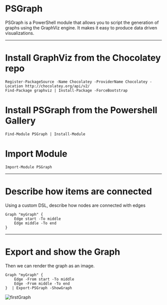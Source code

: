 # PSGraph

PSGraph is a PowerShell module that allows you to script the generation of graphs using the GraphViz engine. It makes it easy to produce data driven visualizations.

---
# Install GraphViz from the Chocolatey repo

    Register-PackageSource -Name Chocolatey -ProviderName Chocolatey -Location http://chocolatey.org/api/v2/
    Find-Package graphviz | Install-Package -ForceBootstrap

# Install PSGraph from the Powershell Gallery

    Find-Module PSGraph | Install-Module

# Import Module

    Import-Module PSGraph

---

# Describe how items are connected

Using a custom DSL, describe how nodes are connected with edges

    Graph "myGraph" {
        Edge start -To middle
        Edge middle -To end
    }

---

# Export and show the Graph

Then we can render the graph as an image.

    Graph "myGraph" {
        Edge -From start -To middle
        Edge -From middle -To end
    }  | Export-PSGraph -ShowGraph


![firstGraph](http://psgraph.readthedocs.io/en/latest/images/firstGraph.png)
